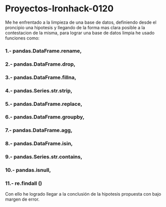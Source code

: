 # Proyectos-Ironhack-0120

Me he enfrentado a la limpieza de una base de datos, definiendo desde el proncipio una hipotesis y llegando de la forma mas clara posible a la contestacion de la misma, para lograr una base de datos limpia he usado funciones como:

### 1.- pandas.DataFrame.rename,
### 2.- pandas.DataFrame.drop,
### 3.- pandas.DataFrame.fillna,
### 4.- pandas.Series.str.strip,
### 5.- pandas.DataFrame.replace,
### 6.- pandas.DataFrame.groupby,
### 7.- pandas.DataFrame.agg,
### 8.- pandas.DataFrame.isin, 
### 9.- pandas.Series.str.contains, 
### 10.- pandas.isnull,
### 11.- re.findall ()

Con ello he logrado llegar a la conclusión de la hipotesis propuesta con bajo margen de error.
